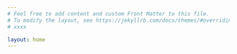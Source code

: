 ```yaml
---
# Feel free to add content and custom Front Matter to this file.
# To modify the layout, see https://jekyllrb.com/docs/themes/#overriding-theme-defaults
# xxxx

layout: home
---
```


